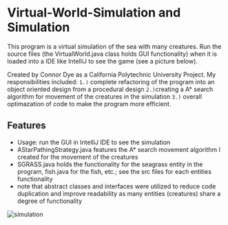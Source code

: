 # Virtual-World-Simulation and Simulation

This program is a virtual simulation of the sea with many creatures. Run the source files (the VirtualWorld.java class holds GUI functionality) when it is loaded into a IDE like IntelliJ to see the game (see a picture below).

Created by Connor Dye as a California Polytechnic University Project. My responsibilities included: `1.)` complete refactoring of the program into an object oriented design from a procedural design `2.)`creating a A* search algorithm for movement of the creatures in the simulation `3.)` overall optimazation of code to make the program more efficient.

## Features
- Usage: run the GUI in IntelliJ IDE to see the simulation
- AStarPathingStrategy.java features the A* search movement algorithm I created for the movement of the creatures
- SGRASS.java holds the functionality for the seagrass entity in the program, fish.java for the fish, etc.; see the src files for each entities functionality
- note that abstract classes and interfaces were utilized to reduce code duplication and improve readability as many entities (creatures) share a degree of functionality


![simulation](https://user-images.githubusercontent.com/84818795/177058496-7557dd55-54fc-4e84-9e31-6e91dd32c26f.png)
